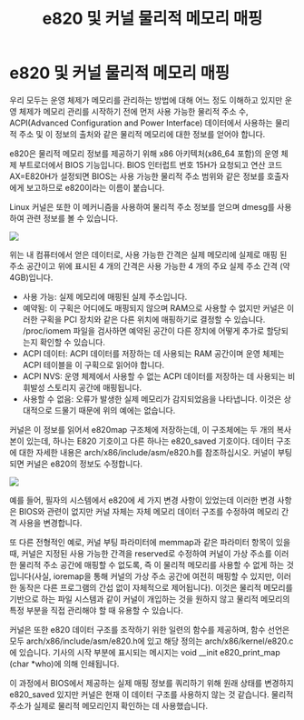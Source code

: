 ﻿---
title:  "e820 및 커널 물리적 메모리 매핑"
excerpt: "Linux Kernel 이야기"

toc: true
toc_sticky: true

categories:
  - Linux Kernel
tags:
  - e820
  - Linux Kernel 이야기
---

# e820 및 커널 물리적 메모리 매핑

우리 모두는 운영 체제가 메모리를 관리하는 방법에 대해 어느 정도 이해하고 있지만 운영 체제가 메모리 관리를 시작하기 전에 먼저 사용 가능한 물리적 주소 수, ACPI(Advanced Configuration and Power Interface) 데이터에서 사용하는 물리적 주소 및 이 정보의 출처와 같은 물리적 메모리에 대한 정보를 얻어야 합니다.

e820은 물리적 메모리 정보를 제공하기 위해 x86 아키텍처(x86_64 포함)의 운영 체제 부트로더에서 BIOS 기능입니다. BIOS 인터럽트 번호 15H가 요청되고 연산 코드 AX=E820H가 설정되면 BIOS는 사용 가능한 물리적 주소 범위와 같은 정보를 호출자에게 보고하므로 e820이라는 이름이 붙습니다.

Linux 커널은 또한 이 메커니즘을 사용하여 물리적 주소 정보를 얻으며 dmesg를 사용하여 관련 정보를 볼 수 있습니다.

![](D:\이한덕\01.Workspace\000.Dev_Repository\001.GitHub_cyber93\cyber93.github.io\assets\images\e820-1.png)

위는 내 컴퓨터에서 얻은 데이터로, 사용 가능한 간격은 실제 메모리에 실제로 매핑 된 주소 공간이고 위에 표시된 4 개의 간격은 사용 가능한 4 개의 주요 실제 주소 간격 (약 4GB)입니다.

- 사용 가능: 실제 메모리에 매핑된 실제 주소입니다.
- 예약됨: 이 구획은 어디에도 매핑되지 않으며 RAM으로 사용할 수 없지만 커널은 이러한 구획을 PCI 장치와 같은 다른 위치에 매핑하기로 결정할 수 있습니다. /proc/iomem 파일을 검사하면 예약된 공간이 다른 장치에 어떻게 추가로 할당되는지 확인할 수 있습니다.
- ACPI 데이터: ACPI 데이터를 저장하는 데 사용되는 RAM 공간이며 운영 체제는 ACPI 테이블을 이 구획으로 읽어야 합니다.
- ACPI NVS: 운영 체제에서 사용할 수 없는 ACPI 데이터를 저장하는 데 사용되는 비휘발성 스토리지 공간에 매핑됩니다.
- 사용할 수 없음: 오류가 발생한 실제 메모리가 감지되었음을 나타냅니다. 이것은 상대적으로 드물기 때문에 위의 예에는 없습니다.

커널은 이 정보를 읽어서 e820map 구조체에 저장하는데, 이 구조체에는 두 개의 복사본이 있는데, 하나는 E820 기호이고 다른 하나는 e820_saved 기호이다. 데이터 구조에 대한 자세한 내용은 arch/x86/include/asm/e820.h를 참조하십시오. 커널이 부팅되면 커널은 e820의 정보도 수정합니다.

![](D:\이한덕\01.Workspace\000.Dev_Repository\001.GitHub_cyber93\cyber93.github.io\assets\images\e820-2.png)

예를 들어, 필자의 시스템에서 e820에 세 가지 변경 사항이 있었는데 이러한 변경 사항은 BIOS와 관련이 없지만 커널 자체는 자체 메모리 데이터 구조를 수정하여 메모리 간격 사용을 변경합니다.

또 다른 전형적인 예로, 커널 부팅 파라미터에 memmap과 같은 파라미터 항목이 있을 때, 커널은 지정된 사용 가능한 간격을 reserved로 수정하여 커널이 가상 주소를 이러한 물리적 주소 공간에 매핑할 수 없도록, 즉 이 물리적 메모리를 사용할 수 없게 하는 것입니다(사실, ioremap을 통해 커널의 가상 주소 공간에 여전히 매핑할 수 있지만, 이러한 동작은 다른 프로그램의 간섭 없이 자체적으로 제어됩니다). 이것은 물리적 메모리를 기반으로 하는 파일 시스템과 같이 커널이 개입하는 것을 원하지 않고 물리적 메모리의 특정 부분을 직접 관리해야 할 때 유용할 수 있습니다.

커널은 또한 e820 데이터 구조를 조작하기 위한 일련의 함수를 제공하며, 함수 선언은 모두 arch/x86/include/asm/e820.h에 있고 해당 정의는 arch/x86/kernel/e820.c에 있습니다. 기사의 시작 부분에 표시되는 메시지는 void __init e820_print_map (char *who)에 의해 인쇄됩니다.

이 과정에서 BIOS에서 제공하는 실제 매핑 정보를 쿼리하기 위해 원래 상태를 변경하지 e820_saved 있지만 커널은 현재 이 데이터 구조를 사용하지 않는 것 같습니다. 물리적 주소가 실제로 물리적 메모리인지 확인하는 데 사용했습니다.
